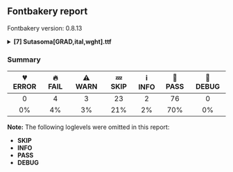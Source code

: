## Fontbakery report

Fontbakery version: 0.8.13

<details><summary><b>[7] Sutasoma[GRAD,ital,wght].ttf</b></summary><div><details><summary>🔥 <b>FAIL:</b> The variable font 'wght' (Weight) axis coordinate must be 400 on the 'Regular' instance. (<a href="https://font-bakery.readthedocs.io/en/stable/fontbakery/profiles/fvar.html#com.google.fonts/check/varfont/regular_wght_coord">com.google.fonts/check/varfont/regular_wght_coord</a>)</summary><div>


* 🔥 **FAIL** "Regular" instance not present. [code: no-regular-instance]
</div></details><details><summary>🔥 <b>FAIL:</b> The variable font 'ital' (Italic) axis coordinate must be zero on the 'Regular' instance. (<a href="https://font-bakery.readthedocs.io/en/stable/fontbakery/profiles/fvar.html#com.google.fonts/check/varfont/regular_ital_coord">com.google.fonts/check/varfont/regular_ital_coord</a>)</summary><div>


* 🔥 **FAIL** "Regular" instance not present. [code: no-regular-instance]
</div></details><details><summary>🔥 <b>FAIL:</b> The variable font 'wght' (Weight) axis coordinate must be 700 on the 'Bold' instance. (<a href="https://font-bakery.readthedocs.io/en/stable/fontbakery/profiles/fvar.html#com.google.fonts/check/varfont/bold_wght_coord">com.google.fonts/check/varfont/bold_wght_coord</a>)</summary><div>


* 🔥 **FAIL** "Bold" instance not present. [code: no-bold-instance]
</div></details><details><summary>🔥 <b>FAIL:</b> STAT table has Axis Value tables? (<a href="https://font-bakery.readthedocs.io/en/stable/fontbakery/profiles/stat.html#com.adobe.fonts/check/stat_has_axis_value_tables">com.adobe.fonts/check/stat_has_axis_value_tables</a>)</summary><div>


* 🔥 **FAIL** STAT table is missing Axis Value for 'ital' value '9.0' [code: missing-axis-value-table]
* 🔥 **FAIL** STAT table is missing Axis Value for 'ital' value '9.0' [code: missing-axis-value-table]
* 🔥 **FAIL** STAT table is missing Axis Value for 'ital' value '9.0' [code: missing-axis-value-table]
* 🔥 **FAIL** STAT table is missing Axis Value for 'ital' value '9.0' [code: missing-axis-value-table]
* 🔥 **FAIL** STAT table is missing Axis Value for 'ital' value '9.0' [code: missing-axis-value-table]
* 🔥 **FAIL** STAT table is missing Axis Value for 'ital' value '9.0' [code: missing-axis-value-table]
* 🔥 **FAIL** STAT table is missing Axis Value for 'ital' value '9.0' [code: missing-axis-value-table]
* 🔥 **FAIL** STAT table is missing Axis Value for 'ital' value '9.0' [code: missing-axis-value-table]
* 🔥 **FAIL** STAT table is missing Axis Value for 'ital' value '9.0' [code: missing-axis-value-table]
* 🔥 **FAIL** STAT table is missing Axis Value for 'ital' value '9.0' [code: missing-axis-value-table]
* 🔥 **FAIL** STAT table is missing Axis Value for 'ital' value '9.0' [code: missing-axis-value-table]
* 🔥 **FAIL** STAT table is missing Axis Value for 'ital' value '9.0' [code: missing-axis-value-table]
* 🔥 **FAIL** STAT table is missing Axis Value for 'ital' value '9.0' [code: missing-axis-value-table]
* 🔥 **FAIL** STAT table is missing Axis Value for 'ital' value '9.0' [code: missing-axis-value-table]
</div></details><details><summary>⚠ <b>WARN:</b> Does the font contain a soft hyphen? (<a href="https://font-bakery.readthedocs.io/en/stable/fontbakery/profiles/universal.html#com.google.fonts/check/soft_hyphen">com.google.fonts/check/soft_hyphen</a>)</summary><div>


* ⚠ **WARN** This font has a 'Soft Hyphen' character. [code: softhyphen]
</div></details><details><summary>⚠ <b>WARN:</b> Detect any interpolation issues in the font. (<a href="https://font-bakery.readthedocs.io/en/stable/fontbakery/profiles/universal.html#com.google.fonts/check/interpolation_issues">com.google.fonts/check/interpolation_issues</a>)</summary><div>


* ⚠ **WARN** Interpolation issues were found in the font: 	- Contour 2 start point differs in glyph 'Q' between location <fontTools.ttLib.ttGlyphSet._TTGlyphSetGlyf object at 0x10a74ea10> and location <fontTools.ttLib.ttGlyphSet._TTGlyphSetGlyf object at 0x10a72b690>

	- Contour 1 start point differs in glyph 'nine' between location <fontTools.ttLib.ttGlyphSet._TTGlyphSetGlyf object at 0x10a74ea10> and location <fontTools.ttLib.ttGlyphSet._TTGlyphSetGlyf object at 0x10a72b690>

	- Contour 2 start point differs in glyph 'oslash' between location <fontTools.ttLib.ttGlyphSet._TTGlyphSetGlyf object at 0x10a74ea10> and location <fontTools.ttLib.ttGlyphSet._TTGlyphSetGlyf object at 0x10a72b690>

	- Contour 1 start point differs in glyph 'O' between location <fontTools.ttLib.ttGlyphSet._TTGlyphSetGlyf object at 0x10a74ea10> and location <fontTools.ttLib.ttGlyphSet._TTGlyphSetGlyf object at 0x10a72b690>

	- Contour 1 start point differs in glyph 'uni2080' between location <fontTools.ttLib.ttGlyphSet._TTGlyphSetGlyf object at 0x10a74ea10> and location <fontTools.ttLib.ttGlyphSet._TTGlyphSetGlyf object at 0x10c879ad0>

	- Contour 1 start point differs in glyph 'uni2080' between location <fontTools.ttLib.ttGlyphSet._TTGlyphSetGlyf object at 0x10a74ea10> and location <fontTools.ttLib.ttGlyphSet._TTGlyphSetGlyf object at 0x10a72b310>

	- Contour 1 start point differs in glyph 'uni2080' between location <fontTools.ttLib.ttGlyphSet._TTGlyphSetGlyf object at 0x10a74ea10> and location <fontTools.ttLib.ttGlyphSet._TTGlyphSetGlyf object at 0x10a76d9d0>

	- Contour 1 start point differs in glyph 'uni2080' between location <fontTools.ttLib.ttGlyphSet._TTGlyphSetGlyf object at 0x10a74ea10> and location <fontTools.ttLib.ttGlyphSet._TTGlyphSetGlyf object at 0x10a72b690>

	- Contour 1 start point differs in glyph 'uni2080' between location <fontTools.ttLib.ttGlyphSet._TTGlyphSetGlyf object at 0x10a74ea10> and location <fontTools.ttLib.ttGlyphSet._TTGlyphSetGlyf object at 0x10a76dd90>

	- Contour 1 start point differs in glyph 'uni2080' between location <fontTools.ttLib.ttGlyphSet._TTGlyphSetGlyf object at 0x10a74ea10> and location <fontTools.ttLib.ttGlyphSet._TTGlyphSetGlyf object at 0x10a76df90>

	- Contour 1 start point differs in glyph 'zero.dnom' between location <fontTools.ttLib.ttGlyphSet._TTGlyphSetGlyf object at 0x10a74ea10> and location <fontTools.ttLib.ttGlyphSet._TTGlyphSetGlyf object at 0x10c879ad0>

	- Contour 1 start point differs in glyph 'zero.dnom' between location <fontTools.ttLib.ttGlyphSet._TTGlyphSetGlyf object at 0x10a74ea10> and location <fontTools.ttLib.ttGlyphSet._TTGlyphSetGlyf object at 0x10a72b310>

	- Contour 1 start point differs in glyph 'zero.dnom' between location <fontTools.ttLib.ttGlyphSet._TTGlyphSetGlyf object at 0x10a74ea10> and location <fontTools.ttLib.ttGlyphSet._TTGlyphSetGlyf object at 0x10a76d9d0>

	- Contour 1 start point differs in glyph 'zero.dnom' between location <fontTools.ttLib.ttGlyphSet._TTGlyphSetGlyf object at 0x10a74ea10> and location <fontTools.ttLib.ttGlyphSet._TTGlyphSetGlyf object at 0x10a72b690>

	- Contour 1 start point differs in glyph 'zero.dnom' between location <fontTools.ttLib.ttGlyphSet._TTGlyphSetGlyf object at 0x10a74ea10> and location <fontTools.ttLib.ttGlyphSet._TTGlyphSetGlyf object at 0x10a76dd90>

	- Contour 1 start point differs in glyph 'zero.dnom' between location <fontTools.ttLib.ttGlyphSet._TTGlyphSetGlyf object at 0x10a74ea10> and location <fontTools.ttLib.ttGlyphSet._TTGlyphSetGlyf object at 0x10a76df90>

	- Contour 1 start point differs in glyph 'zero' between location <fontTools.ttLib.ttGlyphSet._TTGlyphSetGlyf object at 0x10a74ea10> and location <fontTools.ttLib.ttGlyphSet._TTGlyphSetGlyf object at 0x10c879ad0>

	- Contour 1 start point differs in glyph 'zero' between location <fontTools.ttLib.ttGlyphSet._TTGlyphSetGlyf object at 0x10a74ea10> and location <fontTools.ttLib.ttGlyphSet._TTGlyphSetGlyf object at 0x10a72b310>

	- Contour 1 start point differs in glyph 'zero' between location <fontTools.ttLib.ttGlyphSet._TTGlyphSetGlyf object at 0x10a74ea10> and location <fontTools.ttLib.ttGlyphSet._TTGlyphSetGlyf object at 0x10a76d9d0>

	- Contour 1 start point differs in glyph 'zero' between location <fontTools.ttLib.ttGlyphSet._TTGlyphSetGlyf object at 0x10a74ea10> and location <fontTools.ttLib.ttGlyphSet._TTGlyphSetGlyf object at 0x10a72b690>

	- Contour 1 start point differs in glyph 'zero' between location <fontTools.ttLib.ttGlyphSet._TTGlyphSetGlyf object at 0x10a74ea10> and location <fontTools.ttLib.ttGlyphSet._TTGlyphSetGlyf object at 0x10a76dd90>

	- Contour 1 start point differs in glyph 'zero' between location <fontTools.ttLib.ttGlyphSet._TTGlyphSetGlyf object at 0x10a74ea10> and location <fontTools.ttLib.ttGlyphSet._TTGlyphSetGlyf object at 0x10a76df90>

	- Contour 1 start point differs in glyph 'OE' between location <fontTools.ttLib.ttGlyphSet._TTGlyphSetGlyf object at 0x10a74ea10> and location <fontTools.ttLib.ttGlyphSet._TTGlyphSetGlyf object at 0x10a72b690>

	- Contour 2 start point differs in glyph 'Oslash' between location <fontTools.ttLib.ttGlyphSet._TTGlyphSetGlyf object at 0x10a74ea10> and location <fontTools.ttLib.ttGlyphSet._TTGlyphSetGlyf object at 0x10a72b690>

	- Contour 3 start point differs in glyph 'numbersign' between location <fontTools.ttLib.ttGlyphSet._TTGlyphSetGlyf object at 0x10a74ea10> and location <fontTools.ttLib.ttGlyphSet._TTGlyphSetGlyf object at 0x10a74eb10>

	- Contour 3 start point differs in glyph 'numbersign' between location <fontTools.ttLib.ttGlyphSet._TTGlyphSetGlyf object at 0x10a74ea10> and location <fontTools.ttLib.ttGlyphSet._TTGlyphSetGlyf object at 0x10a72b310>

	- Contour 3 start point differs in glyph 'numbersign' between location <fontTools.ttLib.ttGlyphSet._TTGlyphSetGlyf object at 0x10a74ea10> and location <fontTools.ttLib.ttGlyphSet._TTGlyphSetGlyf object at 0x10a72b9d0>

	- Contour 3 start point differs in glyph 'numbersign' between location <fontTools.ttLib.ttGlyphSet._TTGlyphSetGlyf object at 0x10a74ea10> and location <fontTools.ttLib.ttGlyphSet._TTGlyphSetGlyf object at 0x10a76ea10>

	- Contour 3 start point differs in glyph 'numbersign' between location <fontTools.ttLib.ttGlyphSet._TTGlyphSetGlyf object at 0x10a74ea10> and location <fontTools.ttLib.ttGlyphSet._TTGlyphSetGlyf object at 0x10a76dd90>

	- Contour 3 start point differs in glyph 'numbersign' between location <fontTools.ttLib.ttGlyphSet._TTGlyphSetGlyf object at 0x10a74ea10> and location <fontTools.ttLib.ttGlyphSet._TTGlyphSetGlyf object at 0x10a76df90>

	- Contour 1 start point differs in glyph 'oe' between location <fontTools.ttLib.ttGlyphSet._TTGlyphSetGlyf object at 0x10a74ea10> and location <fontTools.ttLib.ttGlyphSet._TTGlyphSetGlyf object at 0x10a72b690>

	- Contour 1 start point differs in glyph 'six' between location <fontTools.ttLib.ttGlyphSet._TTGlyphSetGlyf object at 0x10a74ea10> and location <fontTools.ttLib.ttGlyphSet._TTGlyphSetGlyf object at 0x10a72b690> 

	- Contour 1 start point differs in glyph 'o' between location <fontTools.ttLib.ttGlyphSet._TTGlyphSetGlyf object at 0x10a74ea10> and location <fontTools.ttLib.ttGlyphSet._TTGlyphSetGlyf object at 0x10a72b690> [code: interpolation-issues]
</div></details><details><summary>⚠ <b>WARN:</b> Are there any misaligned on-curve points? (<a href="https://font-bakery.readthedocs.io/en/stable/fontbakery/profiles/<Section: Outline Correctness Checks>.html#com.google.fonts/check/outline_alignment_miss">com.google.fonts/check/outline_alignment_miss</a>)</summary><div>


* ⚠ **WARN** The following glyphs have on-curve points which have potentially incorrect y coordinates:

	* comma (U+002C): X=123.5,Y=1.5 (should be at baseline 0?)

	* comma (U+002C): X=100.0,Y=-2.0 (should be at baseline 0?)

	* zero (U+0030): X=226.5,Y=700.5 (should be at cap-height 700?)

	* zero (U+0030): X=375.5,Y=-0.5 (should be at baseline 0?)

	* six (U+0036): X=223.5,Y=700.5 (should be at cap-height 700?)

	* nine (U+0039): X=330.5,Y=-0.5 (should be at baseline 0?)

	* semicolon (U+003B): X=123.5,Y=1.5 (should be at baseline 0?)

	* semicolon (U+003B): X=100.0,Y=-2.0 (should be at baseline 0?)

	* b (U+0062): X=388.0,Y=1.0 (should be at baseline 0?)

	* d (U+0064): X=180.0,Y=489.0 (should be at x-height 490?)

	* d (U+0064): X=319.5,Y=488.5 (should be at x-height 490?)

	* p (U+0070): X=377.0,Y=1.0 (should be at baseline 0?)

	* p (U+0070): X=237.5,Y=1.5 (should be at baseline 0?)

	* q (U+0071): X=180.0,Y=489.0 (should be at x-height 490?)

	* r (U+0072): X=350.0,Y=489.0 (should be at x-height 490?)

	* t (U+0074): X=279.5,Y=-0.5 (should be at baseline 0?)

	* registered (U+00AE): X=184.0,Y=702.0 (should be at cap-height 700?)

	* uni00B9 (U+00B9): X=30.0,Y=702.0 (should be at cap-height 700?)

	* eth (U+00F0): X=338.5,Y=2.0 (should be at baseline 0?)

	* thorn (U+00FE): X=378.0,Y=1.0 (should be at baseline 0?)

	* thorn (U+00FE): X=238.5,Y=1.5 (should be at baseline 0?)

	* OE (U+0152): X=412.5,Y=0.5 (should be at baseline 0?)

	* uni0163 (U+0163): X=279.5,Y=-0.5 (should be at baseline 0?)

	* tcaron (U+0165): X=279.5,Y=-0.5 (should be at baseline 0?)

	* uni021B (U+021B): X=279.5,Y=-0.5 (should be at baseline 0?)

	* uni03BC (U+03BC): X=548.5,Y=-0.5 (should be at baseline 0?)

	* pi (U+03C0): X=619.5,Y=-0.5 (should be at baseline 0?)

	* quotesinglbase (U+201A): X=131.5,Y=2.0 (should be at baseline 0?)

	* quotesinglbase (U+201A): X=107.0,Y=-2.0 (should be at baseline 0?)

	* quotedblbase (U+201E): X=131.5,Y=2.0 (should be at baseline 0?)

	* quotedblbase (U+201E): X=107.0,Y=-2.0 (should be at baseline 0?)

	* quotedblbase (U+201E): X=312.5,Y=2.0 (should be at baseline 0?)

	* quotedblbase (U+201E): X=288.0,Y=-2.0 (should be at baseline 0?)

	* oneeighth (U+215B): X=546.5,Y=2.0 (should be at baseline 0?)

	* threeeighths (U+215C): X=606.5,Y=2.0 (should be at baseline 0?)

	* fiveeighths (U+215D): X=611.5,Y=2.0 (should be at baseline 0?)

	* seveneighths (U+215E): X=540.5,Y=2.0 (should be at baseline 0?)

	* uni25CC (U+25CC): X=382.0,Y=1.0 (should be at baseline 0?)

	* uni25CC (U+25CC): X=439.5,Y=1.0 (should be at baseline 0?)

	* uni25CC (U+25CC): X=382.0,Y=699.0 (should be at cap-height 700?) 

	* uni25CC (U+25CC): X=439.5,Y=699.0 (should be at cap-height 700?) [code: found-misalignments]
</div></details><br></div></details>

### Summary

| 💔 ERROR | 🔥 FAIL | ⚠ WARN | 💤 SKIP | ℹ INFO | 🍞 PASS | 🔎 DEBUG |
|:-----:|:----:|:----:|:----:|:----:|:----:|:----:|
| 0 | 4 | 3 | 23 | 2 | 76 | 0 |
| 0% | 4% | 3% | 21% | 2% | 70% | 0% |

**Note:** The following loglevels were omitted in this report:
* **SKIP**
* **INFO**
* **PASS**
* **DEBUG**
